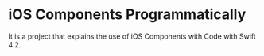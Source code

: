 # iOS Components Programmatically
It is a project that explains the use of iOS Components with Code with Swift 4.2.
